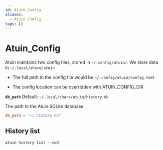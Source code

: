 ```yaml
---
id: Atuin_Config
aliases:
  - Atuin_Config
tags: []
---
```


# Atuin_Config

Atuin maintains two config files, stored in `~/.config/atuin/`.
We store data in `~/.local/share/atuin`

- The full path to the config file would be `~/.config/atuin/config.toml`

- The config location can be overridden with ATUIN_CONFIG_DIR

**`db_path`**
Default: `~/.local/share/atuin/history.db`

The path to the Atuin SQLite database.

```toml
db_path = "~/.history.db"
```

## History list

`atuin history list --cwd`
